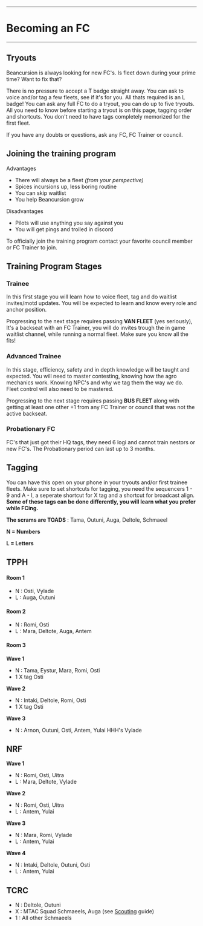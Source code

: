 

---

# Becoming an FC

---

## Tryouts

Beancursion is always looking for new FC's.
Is fleet down during your prime time? Want to fix that?

There is no pressure to accept a T badge straight away. You can ask to voice and/or tag a few fleets, see if it's for you. All thats required is an L badge! You can ask any full FC to do a tryout, you can do up to five tryouts. All you need to know before starting a tryout is on this page, tagging order and shortcuts. You don't need to have tags completely memorized for the first fleet.

If you have any doubts or questions, ask any FC, FC Trainer or council.

## Joining the training program

Advantages

- There will always be a fleet _(from your perspective)_
- Spices incursions up, less boring routine
- You can skip waitlist
- You help Beancursion grow

Disadvantages

- Pilots will use anything you say against you
- You will get pings and trolled in discord

To officially join the training program contact your favorite council member or FC Trainer to join.

## Training Program Stages

### Trainee

In this first stage you will learn how to voice fleet, tag and do waitlist invites/motd updates. You will be expected to learn and know every role and anchor position.

Progressing to the next stage requires passing **VAN FLEET** (yes seriously), It's a backseat with an FC Trainer, you will do invites trough the in game waitlist channel, while running a normal fleet. Make sure you know all the fits!

### Advanced Trainee

In this stage, efficiency, safety and in depth knowledge will be taught and expected. You will need to master contesting, knowing how the agro mechanics work. Knowing NPC's and why we tag them the way we do. Fleet control will also need to be mastered.

Progressing to the next stage requires passing **BUS FLEET** along with getting at least one other +1 from any FC Trainer or council that was not the active backseat.

### Probationary FC

FC's that just got their HQ tags, they need 6 logi and cannot train nestors or new FC's. The Probationary period can last up to 3 months.

## Tagging

You can have this open on your phone in your tryouts and/or first trainee fleets. Make sure to set shortcuts for tagging, you need the sequencers 1 - 9 and A - I, a seperate shortcut for X tag and a shortcut for broadcast align. **Some of these tags can be done differently, you will learn what you prefer while FCing.**

**The scrams are TOADS** : Tama, Outuni, Auga, Deltole, Schmaeel

**N = Numbers**

**L = Letters**

## TPPH

#### Room 1

- N : Osti, Vylade
- L : Auga, Outuni

#### Room 2

- N : Romi, Osti
- L : Mara, Deltote, Auga, Antem

#### Room 3

**Wave 1**

- N : Tama, Eystur, Mara, Romi, Osti
- 1 X tag Osti

**Wave 2**

- N : Intaki, Deltole, Romi, Osti
- 1 X tag Osti

**Wave 3**

- N : Arnon, Outuni, Osti, Antem, Yulai
  HHH's Vylade

## NRF

**Wave 1**

- N : Romi, Osti, Uitra
- L : Mara, Deltote, Vylade

**Wave 2**

- N : Romi, Osti, Uitra
- L : Antem, Yulai

**Wave 3**

- N : Mara, Romi, Vylade
- L : Antem, Yulai

**Wave 4**

- N : Intaki, Deltole, Outuni, Osti
- L : Antem, Yulai

## TCRC

- N : Deltole, Outuni
- X : MTAC Squad Schmaeels, Auga (see [Scouting](/guide/scouting) guide)
- 1 : All other Schmaeels
